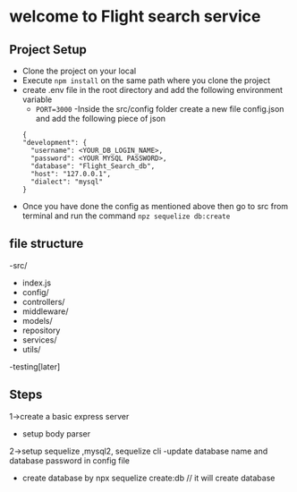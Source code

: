 # welcome to Flight search service

## Project Setup
- Clone the project on your local
- Execute `npm install` on the same path where you clone the project
- create .env file in the root directory and add the following environment variable
  - `PORT=3000`
-Inside the src/config folder create a new file config.json and add the following piece of json
  ```
  {
  "development": {
    "username": <YOUR_DB_LOGIN_NAME>,
    "password": <YOUR MYSQL PASSWORD>,
    "database": "Flight_Search_db",
    "host": "127.0.0.1",
    "dialect": "mysql"
  }

  ``` 
- Once you have done the config as mentioned above then go to src from terminal and run the command `npz sequelize db:create`
## file structure  
-src/
  - index.js 
  - config/
  - controllers/
  - middleware/
  - models/
  - repository
  - services/
  - utils/

-testing[later]

## Steps

1->create a basic express server
   - setup body parser

2->setup sequelize ,mysql2, sequelize cli 
   -update database name and database password in config file
   - create database by npx sequelize create:db // it will create database  


